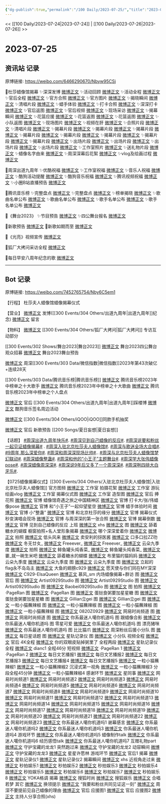 ```yaml
---
{"dg-publish":true,"permalink":"/100 Daily/2023-07-25/","title":"2023-07-25","created":"2023-07-30T16:49:37.060+08:00","updated":"2023-08-25T12:58:15.740+08:00"}
---
```



<< [[100 Daily/2023-07-24\|2023-07-24]] | [[100 Daily/2023-07-26\|2023-07-26]] >>

# 2023-07-25

## 资讯站 记录

原博链接: https://weibo.com/6466290670/Nbyw95CSj

🌟杜莎蜡像馆揭幕
✨深深发博 [微博正文](https://weibo.com/1736988591/4927485801926106)
✨活动回顾 [微博正文](https://weibo.com/6466290670/4927537275213952)
✨活动全程 [微博正文](https://weibo.com/6466290670/4927440788917871)
✨官后全程 [微博正文](https://weibo.com/6466290670/4927502240450703)
✨官方合照 [微博正文](https://weibo.com/6466290670/4927358911647909)
✨官方图片 [微博正文](https://weibo.com/6466290670/4927483600969258)
✨揭晓瞬间 [微博正文](https://weibo.com/6466290670/4927496737264921)
✨清唱片段 [微博正文](https://weibo.com/6466290670/4927497277542680)
✨蜡手体验 [微博正文](https://weibo.com/6466290670/4927497525002311)
✨打卡合照 [微博正文](https://weibo.com/6466290670/4927497847709898)
✨深深打卡 [微博正文](https://weibo.com/6466290670/4927498331358789)
✨官后返图 [微博正文](https://weibo.com/6466290670/4927403631840463)
✨官后视频 [微博正文](https://weibo.com/6466290670/4927399697844508)
✨现场采访 [微博正文](https://weibo.com/6466290670/4927446942745902)
✨揭幕瞬间 [微博正文](https://weibo.com/6466290670/4927398989271462)
✨花篮应援 [微博正文](https://weibo.com/6466290670/4927325601270809)
✨花篮返图 [微博正文](https://weibo.com/6466290670/4927394730744130)
✨花篮返图 [微博正文](https://weibo.com/6466290670/4927332928198698)
✨小队返图 [微博正文](https://weibo.com/6466290670/4927384786046569)
✨现场图片 [微博正文](https://weibo.com/6466290670/4927377571844555)
✨视频在肝 [微博正文](https://weibo.com/6466290670/4927376359689018)
✨合照片段 [微博正文](https://weibo.com/6466290670/4927361987122246)
✨清唱片段 [微博正文](https://weibo.com/6466290670/4927350690812427)
✨揭幕片段 [微博正文](https://weibo.com/6466290670/4927349550485572)
✨揭幕片段 [微博正文](https://weibo.com/6466290670/4927348628001590)
✨揭幕片段 [微博正文](https://weibo.com/6466290670/4927348216175783)
✨揭幕片段 [微博正文](https://weibo.com/6466290670/4927342667106398)
✨揭幕片段 [微博正文](https://weibo.com/6466290670/4927342257111491)
✨揭幕片段 [微博正文](https://weibo.com/6466290670/4927340078960306)
✨揭幕片段 [微博正文](https://weibo.com/6466290670/4927339450336231)
✨揭幕片段 [微博正文](https://weibo.com/6466290670/4927338594961451)
✨出场片段 [微博正文](https://weibo.com/6466290670/4927339097751732)
✨出场片段 [微博正文](https://weibo.com/6466290670/4927338150364250)
✨出场片段 [微博正文](https://weibo.com/6466290670/4927337068499344)
✨出场片段 [微博正文](https://weibo.com/6466290670/4927336288093298)
✨工作室照片 [微博正文](https://weibo.com/6466290670/4927521386400965)
✨送礼物片段 [微博正文](https://weibo.com/6466290670/4927361550648425)
✨蜡像名字由来 [微博正文](https://weibo.com/6466290670/4927351165029204)
✨周深深幕后花絮 [微博正文](https://weibo.com/6466290670/4927361693522792)
✨vlog及绘画过程 [微博正文](https://weibo.com/6466290670/4927504782203298)

🌟周深出道九周年
✨优酷祝福 [微博正文](https://weibo.com/6466290670/4927350209515796)
✨工作室祝福 [微博正文](https://weibo.com/6466290670/4927315328370340)
✨音乐人祝福 [微博正文](https://weibo.com/6466290670/4927391564827896)
✨酷狗活动提醒 [微博正文](https://weibo.com/6466290670/4927389169094234)
✨酷狗音乐祝福 [微博正文](https://weibo.com/6466290670/4927425325303580)
✨腾讯视频祝福 [微博正文](https://weibo.com/6466290670/4927349898347696)
✨小圈B站直播预告 [微博正文](https://weibo.com/6466290670/4927442969956624)

🌟腾讯音乐榜
✨完整盘点 [微博正文](https://weibo.com/6466290670/4927403119613585)
✨完整盘点 [微博正文](https://weibo.com/6466290670/4927402398454683)
✨榜单揭晓 [微博正文](https://weibo.com/6466290670/4927384089794931)
✨歌曲名单公布 [微博正文](https://weibo.com/6466290670/4927382379042266)
✨歌曲名单公布 [微博正文](https://weibo.com/6466290670/4927381746489115)
✨歌手名单公布 [微博正文](https://weibo.com/6466290670/4927380709968195)
✨歌手名单公布 [微博正文](https://weibo.com/6466290670/4927378772206397)

🌟《舞台2023》
✨节目预告 [微博正文](https://weibo.com/6466290670/4927358216180851)
✨四公舞台报名 [微博正文](https://weibo.com/6466290670/4927434605986576)

🌟新歌预告 [微博正文](https://weibo.com/6466290670/4927487358540168)
🌟新歌如期而至 [微博正文](https://weibo.com/6466290670/4927524200782824)

🌟《光亮》视频宣传 [微博正文](https://weibo.com/6466290670/4927406244104615)

🌟狐厂大拷问采访全程 [微博正文](https://weibo.com/6466290670/4927418735529391)

🌟每日早安八周年纪念的歌 [微博正文](https://weibo.com/6466290670/4927311269071073)

---
## Bot 记录

原博链接: https://weibo.com/7452765754/Nby6C5em1

【行程】
杜莎夫人蜡像馆蜡像揭幕仪式

【营业】
[微博正文](http://weibo.com/1736988591/Nbx1W854e) 发博([[300 Events/304 Others/出道九周年\|出道九周年]]纪念)
[微博正文](http://weibo.com/1736988591/NbePLFpsW) 留言

【物料】
[微博正文](https://weibo.com/6525010965/NbvabgFLP) [[300 Events/304 Others/狐厂大拷问\|狐厂大拷问]] 专访互动部分

[[300 Events/302 Shows/舞台2023\|舞台2023]]
[微博正文](http://weibo.com/7837775023/NbvEZ0uff) 舞台2023四公舞台观众招募
[微博正文](https://weibo.com/2591595652/NbtN0csqn) 舞台2023舞台预告

[微博正文](http://weibo.com/2645753453/NbrC2pvKu) 周深[[300 Events/303 Data/微信指数\|微信指数]]2023年第43次破亿+连续28天

[[300 Events/303 Data/腾讯音乐榜\|腾讯音乐榜]]
[微博正文](https://weibo.com/6733257358/Nbu8LELhR) 腾讯音乐榜2023年中榜单之十大歌手
[微博正文](https://weibo.com/6733257358/Nbu47AJqt) 腾讯音乐榜2023年中榜单之十大歌曲
[微博正文](https://weibo.com/6733257358/NbuJL3bMY) 腾讯音乐榜2023年中榜单之个人盘点

[微博正文](http://weibo.com/5248300719/NbwTExXMt) 官后 [[300 Events/304 Others/出道九周年\|出道九周年]]踩楼博
[微博正文](https://weibo.com/6466290670/Nbuw4C9Pc) 酷狗音乐签名周边活动

[微博正文](https://weibo.com/6378846558/NbuPAp8LK) [[300 Events/304 Others/iQOO\|iQOO]]同款手机抽奖

[微博正文](https://weibo.com/5248300719/Nbx2oeyt4) 官后 新歌预告 [[200 Songs/夏日妄想\|夏日妄想]]

【话题】
[#周深出道九周年快乐#](https://s.weibo.com/weibo?q=%23%E5%91%A8%E6%B7%B1%E5%87%BA%E9%81%93%E4%B9%9D%E5%91%A8%E5%B9%B4%E5%BF%AB%E4%B9%90%23).
[#周深见到自己蜡像的反应#](https://s.weibo.com/weibo?q=%23%E5%91%A8%E6%B7%B1%E8%A7%81%E5%88%B0%E8%87%AA%E5%B7%B1%E8%9C%A1%E5%83%8F%E7%9A%84%E5%8F%8D%E5%BA%94%23).
[#周深说要和粉丝一起见证蜡像揭幕#](https://s.weibo.com/weibo?q=%23%E5%91%A8%E6%B7%B1%E8%AF%B4%E8%A6%81%E5%92%8C%E7%B2%89%E4%B8%9D%E4%B8%80%E8%B5%B7%E8%A7%81%E8%AF%81%E8%9C%A1%E5%83%8F%E6%8F%AD%E5%B9%95%23) .
[#周深入驻北京杜莎夫人蜡像馆#](https://s.weibo.com/weibo?q=%23%E5%91%A8%E6%B7%B1%E5%85%A5%E9%A9%BB%E5%8C%97%E4%BA%AC%E6%9D%9C%E8%8E%8E%E5%A4%AB%E4%BA%BA%E8%9C%A1%E5%83%8F%E9%A6%86%23).
[#周深与歌迷全场大合唱#](https://s.weibo.com/weibo?q=%23%E5%91%A8%E6%B7%B1%E4%B8%8E%E6%AD%8C%E8%BF%B7%E5%85%A8%E5%9C%BA%E5%A4%A7%E5%90%88%E5%94%B1%23).
[#9周年 那么深爱你#](https://s.weibo.com/weibo?q=%239%E5%91%A8%E5%B9%B4%20%E9%82%A3%E4%B9%88%E6%B7%B1%E7%88%B1%E4%BD%A0%23).
[#周深和周深深现场比帅#](https://s.weibo.com/weibo?q=%23%E5%91%A8%E6%B7%B1%E5%92%8C%E5%91%A8%E6%B7%B1%E6%B7%B1%E7%8E%B0%E5%9C%BA%E6%AF%94%E5%B8%85%23)..
[#周深与北京杜莎夫人蜡像馆梦幻联动#](https://s.weibo.com/weibo?q=%23%E5%91%A8%E6%B7%B1%E4%B8%8E%E5%8C%97%E4%BA%AC%E6%9D%9C%E8%8E%8E%E5%A4%AB%E4%BA%BA%E8%9C%A1%E5%83%8F%E9%A6%86%E6%A2%A6%E5%B9%BB%E8%81%94%E5%8A%A8%23).
[#周深蜡像整蛊#](https://s.weibo.com/weibo?q=%23%E5%91%A8%E6%B7%B1%E8%9C%A1%E5%83%8F%E6%95%B4%E8%9B%8A%23).
[#周深和他的“小王子”主题舞台#](https://s.weibo.com/weibo?q=%23%E5%91%A8%E6%B7%B1%E5%92%8C%E4%BB%96%E7%9A%84%E2%80%9C%E5%B0%8F%E7%8E%8B%E5%AD%90%E2%80%9D%E4%B8%BB%E9%A2%98%E8%88%9E%E5%8F%B0%23).
[#周深学大张伟蜡像pose#](https://s.weibo.com/weibo?q=%23%E5%91%A8%E6%B7%B1%E5%AD%A6%E5%A4%A7%E5%BC%A0%E4%BC%9F%E8%9C%A1%E5%83%8Fpose%23).
[#周深蜡像周深深#](https://s.weibo.com/weibo?q=%23%E5%91%A8%E6%B7%B1%E8%9C%A1%E5%83%8F%E5%91%A8%E6%B7%B1%E6%B7%B1%23).
[#周深说9年后又多了一个周深深#](https://s.weibo.com/weibo?q=%23%E5%91%A8%E6%B7%B1%E8%AF%B49%E5%B9%B4%E5%90%8E%E5%8F%88%E5%A4%9A%E4%BA%86%E4%B8%80%E4%B8%AA%E5%91%A8%E6%B7%B1%E6%B7%B1%23).
[#周深咧四排大白牙乐#](https://s.weibo.com/weibo?q=%23%E5%91%A8%E6%B7%B1%E5%92%A7%E5%9B%9B%E6%8E%92%E5%A4%A7%E7%99%BD%E7%89%99%E4%B9%90%23).

【0725蜡像揭幕仪式】[[300 Events/304 Others/入驻北京杜莎夫人蜡像馆\|入驻北京杜莎夫人蜡像馆]]
官方图频
[微博正文](http://weibo.com/7478855230/NbtKMvtKG) 工作室 拍摄花絮
[微博正文](http://weibo.com/7478855230/NbxudCaQK) 工作室 游玩绘画vlog
[微博正文](https://weibo.com/7478855230/Nbxcqgi3I) 工作室 揭幕仪式图
[微博正文](http://weibo.com/7478855230/NbxSwAwJq) 工作室 造型图
[微博正文](http://weibo.com/5248300719/Nby0ivdJH) 官后 捧花照
[微博正文](https://weibo.com/3972183489/NbwAk2a8Y) 官博 蜡像馆奇遇之旅之中国精神区
[微博正文](https://weibo.com/3972183489/NbwAwrIsQ) 官博 打卡大/张/伟蜡像pose
[微博正文](https://weibo.com/3972183489/NbwAPpJJX) 官博 和“小王子”一起仰望星空
[微博正文](https://weibo.com/3972183489/NbwB3whRo) 官博 蜡手体验时间
[微博正文](https://weibo.com/3972183489/NbwBc9WrL) 官博 小“整蛊”
[微博正文](https://weibo.com/3972183489/NbwJXv2f9) 官博 和北京杜莎的缘分
[微博正文](https://weibo.com/3972183489/NbwK6qhi1) 官博 揭幕仪式秒变演唱会现场
[微博正文](https://weibo.com/3972183489/NbwKvgLaw) 官博 与周深深的第一张合照
[微博正文](https://weibo.com/3972183489/NbwQGtCHR) 官博 揭幕倒数
[微博正文](https://weibo.com/3972183489/NbwVHAwX2) 官博 见到自己蜡像的反应
上班
[微博正文](http://weibo.com/7495641082/NbsGwwiEg) xhs
[微博正文](http://weibo.com/5122158435/Nbw639HUi) 图
[微博正文](https://weibo.com/7820746796/Nbszd29WP) 舔着糖水的蝴蝶
橱窗拍照+名人堂形象揭幕
[微博正文](http://weibo.com/2967602032/NbsP5eFNX) 哪个深深爱着你
[微博正文](http://weibo.com/5122158435/NbsSol7Bm)
[微博正文](http://weibo.com/3199780861/NbsSKy4cw) 拍照
[微博正文](http://weibo.com/6581119516/NbsSAqT4q) 低头风来
[微博正文](http://weibo.com/5645272426/NbsPuoUQO) 卖安利的犽医酱
[微博正文](http://weibo.com/1788160425/NbsSnahuG) 口多口拉ZZ叻
[微博正文](http://weibo.com/6130808928/NbsS29ioJ) 冬无廿夂_
[微博正文](https://weibo.com/7314292980/NbsW2obfD) Freeever_
[微博正文](https://weibo.com/7314292980/NbsYl9R90) Freeever_
[微博正文](https://weibo.com/7731512572/NbsU2ykaY) 云朵九季度
[微博正文](http://weibo.com/6205938759/NbsZdekcD) 拍照
[微博正文](https://weibo.com/6619391540/NbsQGA4no) 鲱鱼罐头炖香菜_
[微博正文](https://weibo.com/6619391540/Nbt0c6Gwj) 鲱鱼罐头炖香菜_
[微博正文](https://weibo.com/7775078641/NbsRAEclb) 嫑_就一碗生米吧
[微博正文](https://weibo.com/7820746796/NbsSynUTq) 舔着糖水的蝴蝶
[微博正文](https://weibo.com/2255983660/NbsTYttT3) 布里猫的猫妈妈
[微博正文](https://weibo.com/7731512572/NbsU2ykaY) 云朵九季度
[微博正文](https://weibo.com/7731512572/NbtJ5Cyk2) 云朵九季度 图
[微博正文](https://weibo.com/7731512572/Nbu57noPq) 云朵九季度 图
[微博正文](https://weibo.com/1762403817/NbsU39Y3a) 立起的flag永不岛岛主
[微博正文](https://weibo.com/3160638567/Nbt10yT8z) 大鱼的翅膀c929
[微博正文](https://weibo.com/6474973474/Nbt1Bwcit) 愿天使与你们同在MY深深
[微博正文](https://weibo.com/7735992313/Nbt7a8luw) C929-ElsaQueen
[微博正文](https://weibo.com/7569261223/Nbtdo21nN) 慕风_sm
内场蜡像揭幕+群访
图
[微博正文](https://weibo.com/5248300719/NbuRGaI4T) 官后 图
[微博正文](https://weibo.com/6873250805/Nbtdqjjgz) Artist0929Studio 图
[微博正文](https://weibo.com/6873250805/Nbtyzd3rY) Artist0929Studio 图
[微博正文](https://weibo.com/6873250805/Nbuah3zdG) Artist0929Studio 图
[微博正文](https://weibo.com/7855441847/NbvHBupbc) Baobei0929Studio 图
[微博正文](http://weibo.com/6205938759/NbtpqEW0L) 图 拍照
[微博正文](https://weibo.com/7633014126/NbtOmpixK) ·PageRan 图
[微博正文](https://weibo.com/7633014126/NbvSOueQR) ·PageRan 图
[微博正文](https://weibo.com/6048634807/NbthF4ihd) 蛋挞食粥要加星星糖 图
[微博正文](https://weibo.com/6048634807/NbtuuyaIG) 蛋挞食粥要加星星糖 图
[微博正文](https://weibo.com/5355738926/NbtrIwfQG) Gillian立gei 图
[微博正文](https://weibo.com/5355738926/NbtPKDY76) Gillian立gei 图
[微博正文](https://weibo.com/1824010843/Nbtw7ewRi) 一粒小猫蘸辣椒 图
[微博正文](https://weibo.com/1824010843/NbtFHvNAP) 一粒小猫蘸辣椒 图
[微博正文](https://weibo.com/1824010843/NbtOznbQ1) 一粒小猫蘸辣椒 图
[微博正文](http://weibo.com/1824010843/Nbx05xgvp) 一粒小猫蘸辣椒 图
[微博正文](https://weibo.com/6162208947/Nbt9yaO3Y) 0820Z0929
[微博正文](https://weibo.com/2816273382/NbtENl4bu) 网易时尚频道 图
[微博正文](https://weibo.com/2816273382/NbuB1nJWQ) 网易时尚频道 图
[微博正文](https://weibo.com/7724525486/NbtyruR3L) 你系最迷人噶你机道吗 图 跟蜡像合影
[微博正文](https://weibo.com/7724525486/NbtKWhLIS) 你系最迷人噶你机道吗 图 零星可爱
[微博正文](https://weibo.com/7724525486/NbuXlbbqy) 你系最迷人噶你机道吗 图 漂亮猪咪
[微博正文](https://weibo.com/7724525486/NbwuhDGKp) 你系最迷人噶你机道吗 图 比比猫爪
[微博正文](https://weibo.com/5516625428/NbuhX97vV) 周深粉丝后援小分队 图
[微博正文](https://weibo.com/6962149176/NbuxgA5I2) 每日星话题 图
[微博正文](https://weibo.com/6466290670/Nbudn7JQT) 星轨记录仪 图
[微博正文](https://weibo.com/5516625428/4927380412173839) 小分队
视频全程
[微博正文](https://weibo.com/5248300719/Nbxq87zk5) 官后 4K全程
[微博正文](http://weibo.com/1951132625/NbuHk1e8d) 你的双眼皮贴掉粥里了 全程两段
[微博正文](https://weibo.com/6466290670/NbvRkBpWD) 星轨记录仪 全程
[微博正文](http://weibo.com/1857196980/NbvcQ8HU6) dianc1 全程46分
短视频
[微博正文](http://weibo.com/7633014126/Nbttrazdy) ·PageRan 1
[微博正文](https://weibo.com/7633014126/Nbu3XjFnu) ·PageRan 2
[微博正文](https://weibo.com/1283367840/NbtcA5IBr) 每日文艺播报1
[微博正文](https://weibo.com/1283367840/NbtgQcwYQ) 每日文艺播报2
[微博正文](https://weibo.com/1283367840/NbtiJykyg) 每日文艺播报3
[微博正文](https://weibo.com/1283367840/Nbtosb0Lu) 每日文艺播报4
[微博正文](https://weibo.com/1283367840/NbtvW6oG8) 每日文艺播报5
[微博正文](https://weibo.com/1824010843/NbtNOsAwm) 一粒小猫蘸辣椒1
[微博正文](https://weibo.com/1824010843/NbuK2cyfU) 一粒小猫蘸辣椒2 沉浸式第一视角
[微博正文](https://weibo.com/1824010843/NbuK5aYFu) 一粒小猫蘸辣椒3 分段全程45分钟
[微博正文](https://weibo.com/1824010843/Nbv4v4hXg) 一粒小猫蘸辣椒4 感谢环节
[微博正文](https://weibo.com/7090942012/NbtbAADfc) 星同事
[微博正文](https://weibo.com/2816273382/Nbt7xnj04) 网易时尚频道1
[微博正文](https://weibo.com/2816273382/Nbt94hR9s) 网易时尚频道2
[微博正文](https://weibo.com/2816273382/Nbtaib59s) 网易时尚频道3
[微博正文](https://weibo.com/2816273382/Nbtchc5iS) 网易时尚频道4
[微博正文](https://weibo.com/2816273382/NbtdXsgt7) 网易时尚频道5
[微博正文](https://weibo.com/2816273382/Nbtg7AiLR) 网易时尚频道6
[微博正文](https://weibo.com/2816273382/Nbthq1e4B) 网易时尚频道7
[微博正文](https://weibo.com/2816273382/Nbtj6wNpC) 网易时尚频道8
[微博正文](https://weibo.com/2816273382/Nbtll9dxW) 网易时尚频道9
[微博正文](https://weibo.com/2816273382/Nbtn8gzX5) 网易时尚频道10
[微博正文](https://weibo.com/2816273382/NbtoUaTOU) 网易时尚频道11
[微博正文](https://weibo.com/2816273382/Nbtqjpryp) 网易时尚频道12
[微博正文](https://weibo.com/2816273382/NbttjyX1A) 网易时尚频道13
[微博正文](https://weibo.com/2816273382/Nbtum0gB1) 网易时尚频道14
[微博正文](https://weibo.com/2816273382/NbtvUx86X) 网易时尚频道15
[微博正文](https://weibo.com/2816273382/NbtwR60ib) 网易时尚频道16
[微博正文](https://weibo.com/2816273382/NbtyXntvy) 网易时尚频道17
[微博正文](https://weibo.com/2816273382/NbtACgIDX) 网易时尚频道18
[微博正文](https://weibo.com/2816273382/NbtCz73Yu) 网易时尚频道19
[微博正文](https://weibo.com/2816273382/NbtDwcV3b) 网易时尚频道20
[微博正文](https://weibo.com/2816273382/NbtGHxRRv) 网易时尚频道21
[微博正文](https://weibo.com/2816273382/NbtJ2kmbu) 网易时尚频道22
[微博正文](https://weibo.com/2816273382/NbvLaAsPu) 网易时尚频道23
[微博正文](https://weibo.com/7724525486/Nbu4cC7dK) 你系最迷人噶你机道吗1 谢幕感言
[微博正文](https://weibo.com/7724525486/NbuvMF4Ea) 你系最迷人噶你机道吗2
[微博正文](https://weibo.com/7724525486/NbuFCwDzc) 你系最迷人噶你机道吗3
[微博正文](https://weibo.com/7724525486/NbvV9mcGL) 你系最迷人噶你机道吗4 游戏环节
[微博正文](http://weibo.com/7724525486/NbwSQAyCk) 你系最迷人噶你机道吗5 蜡像制作talk
[微博正文](http://weibo.com/7724525486/NbxF7nukw) 你系最迷人噶你机道吗6 经历感悟talk
[微博正文](http://weibo.com/7724525486/NbxS40mXa) 你系最迷人噶你机道吗7 互赠礼物part
[微博正文](https://weibo.com/5733299093/Nbtqtsdra) 守护宝藏的龙龙1 突然跑过来
[微博正文](https://weibo.com/5733299093/NbtXhgbou) 守护宝藏的龙龙2 动容瞬间
[微博正文](https://weibo.com/5733299093/NbuUEbMLN) 守护宝藏的龙龙3
[微博正文](https://weibo.com/5115715524/NbulGsXOr) 星星许愿林 游戏环节
[微博正文](https://weibo.com/5248300719/NbuFg3cHj) 官后1 揭幕
[微博正文](https://weibo.com/6466290670/NbubpEEyu) 星轨记录仪1
[微博正文](https://weibo.com/6466290670/NbuLUCTVI) 星轨记录仪2 揭幕瞬间
[微博正文](https://weibo.com/6205938759/NbtEbcUHY) xhs 近视角走过来
[微博正文](https://weibo.com/3849658397/Nbt5C440K) 秒拍娱乐1
[微博正文](https://weibo.com/3849658397/Nbt9IbnSS) 秒拍娱乐2
[微博正文](https://weibo.com/3849658397/NbtmN2oxq) 秒拍娱乐3
[微博正文](https://weibo.com/3849658397/NbtpVoUtr) 秒拍娱乐4
[微博正文](https://weibo.com/3849658397/NbtqKhLTV) 秒拍娱乐5
[微博正文](https://weibo.com/3849658397/NbtrR5wtb) 秒拍娱乐6
[微博正文](https://weibo.com/3849658397/Nbtwch1ce) 秒拍娱乐7
[微博正文](https://weibo.com/3849658397/NbtA5EKHu) 秒拍娱乐8
[微博正文](https://weibo.com/2560912387/NbtaxjEl8) YOKA格调 揭幕
[微博正文](https://weibo.com/3180303821/Nbtc7mvm9) 搜狐时尚
[微博正文](https://weibo.com/1843633441/NbtdaFGSo) 搜狐娱乐
[微博正文](http://weibo.com/5122158435/NbtWW4afR) 合唱若梦
其它
[微博正文](http://weibo.com/1954093683/NbmkIlQjV) 换领提示
[微博正文](https://weibo.com/7371274684/NbsMFvdGP) “我要和粉丝共同见证这一刻”
[微博正文](https://weibo.com/5291824241/Nbt0Ulygq) 周深不要提前见自己蜡像的理由
[微博正文](https://weibo.com/5248300719/NbsS1C2uM) 官后 应援图1
[微博正文](https://weibo.com/5248300719/NbuyN4exx) 官后 应援图2
[微博正文](http://weibo.com/5125072259/Nbxj9cFhS) 主持人分享合照(xhs)
